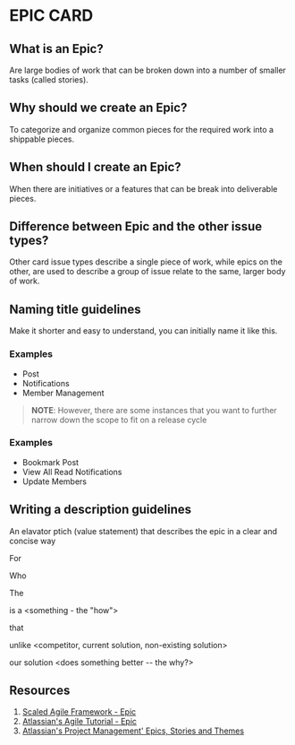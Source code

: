 # EPIC CARD
## What is an Epic?
Are large bodies of work that can be broken down into a number of smaller tasks (called stories).

## Why should we create an Epic?
To categorize and organize common pieces for the required work into a shippable pieces.

## When should I create an Epic?
When there are initiatives or a features that can be break into deliverable pieces.

## Difference between Epic and the other issue types?
Other card issue types describe a single piece of work, while epics on the other, are used to describe a group of issue relate to the same, larger body of work.

## Naming title guidelines
Make it shorter and easy to understand, you can initially name it like this.

### Examples
- Post
- Notifications
- Member Management 

> **NOTE**: However, there are some instances that you want to further narrow down the scope to fit on a release cycle

### Examples
- Bookmark Post
- View All Read Notifications
- Update Members

## Writing a description guidelines
An elavator ptich (value statement) that describes the epic in a clear and concise way

For  <customers>

Who <do something>

The <solution>

is a <something - the "how">

that <provides this value>

unlike <competitor, current solution, non-existing solution>

our solution <does something better -- the why?>

## Resources
1. [Scaled Agile Framework - Epic](https://www.scaledagileframework.com/epic/)
2. [Atlassian's Agile Tutorial - Epic](https://www.atlassian.com/agile/tutorials/epics)
3. [Atlassian's Project Management' Epics, Stories and Themes](https://www.atlassian.com/agile/project-management/epics-stories-themes)